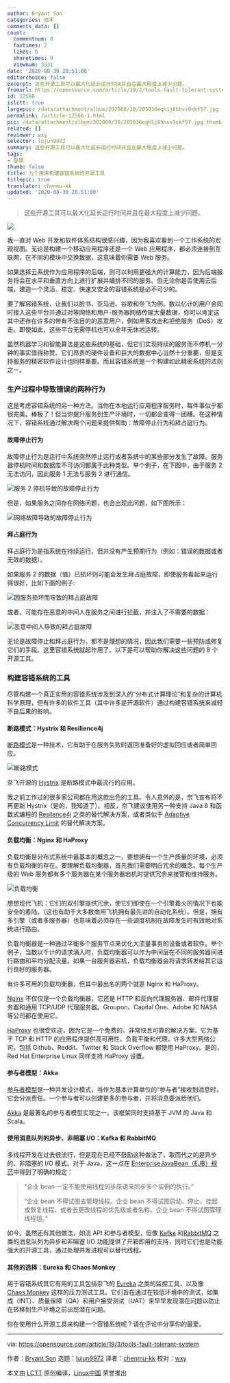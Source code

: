 ```yaml
---
author: Bryant Son
categories: 技术
comments_data: []
count:
  commentnum: 0
  favtimes: 2
  likes: 0
  sharetimes: 0
  viewnum: 3931
date: '2020-08-30 20:51:00'
editorchoice: false
excerpt: 这些开源工具可以最大化延长运行时间并且在最大程度上减少问题。
fromurl: https://opensource.com/article/19/3/tools-fault-tolerant-system
id: 12566
islctt: true
largepic: /data/attachment/album/202008/30/205036eqh1j8hhss9skf57.jpg
permalink: /article-12566-1.html
pic: /data/attachment/album/202008/30/205036eqh1j8hhss9skf57.jpg.thumb.jpg
related: []
reviewer: wxy
selector: lujun9972
summary: 这些开源工具可以最大化延长运行时间并且在最大程度上减少问题。
tags:
- 容错
thumb: false
title: 九个用来构建容错系统的开源工具
titlepic: true
translator: chenmu-kk
updated: '2020-08-30 20:51:00'
---
```



> 
> 这些开源工具可以最大化延长运行时间并且在最大程度上减少问题。
> 
> 
> 


![](/data/attachment/album/202008/30/205036eqh1j8hhss9skf57.jpg)


我一直对 Web 开发和软件体系结构很感兴趣，因为我喜欢看到一个工作系统的宏观视图。无论是构建一个移动应用程序还是一个 Web 应用程序，都必须连接到互联网，在不同的模块中交换数据，这意味着你需要 Web 服务。


如果选择云系统作为应用程序的后端，则可以利用更强大的计算能力，因为后端服务将会在水平和垂直方向上进行扩展并编排不同的服务。但无论你是否使用云后端，建造一个灵活、稳定、快速又安全的容错系统是必不可少的。


要了解容错系统，让我们以脸书、亚马逊、谷歌和奈飞为例。数以亿计的用户会同时接入这些平台并通过对等网络和用户-服务器网络传输大量数据，你可以肯定这其中还存在许多的带有不法目的的恶意用户，例如黑客攻击和拒绝服务（DoS）攻击。即使如此，这些平台无需停机也可以全年无休地运转。


虽然机器学习和智能算法是这些系统的基础，但它们实现持续的服务而不停机一分钟的事实值得称赞。它们昂贵的硬件设备和巨大的数据中心当然十分重要，但是支持服务的精密软件设计也同样重要。而且容错系统是一个构建如此精密系统的法则之一。


### 生产过程中导致错误的两种行为


这是考虑容错系统的另一种方法。当你在本地运行应用程序服务时，每件事似乎都很完美。棒极了！但当你提升服务到生产环境时，一切都会变得一团糟。在这种情况下，容错系统通过解决两个问题来提供帮助：故障停止行为和拜占庭行为。


#### 故障停止行为


故障停止行为是运行中系统突然停止运行或者系统中的某些部分发生了故障。服务器停机时间和数据库不可访问都属于此种类型。举个例子，在下图中，由于服务 2 无法访问，因此服务 1 无法与服务 2 进行通信。


![服务 2 停机导致的故障停止行为](/data/attachment/album/202008/30/205112y5ylcyculncqq7o3.jpg "Fail-stop behavior due to Service 2 downtime")


但是，如果服务之间存在网络问题，也会出现此问题，如下图所示：


![网络故障导致的故障停止行为](/data/attachment/album/202008/30/205113z4ykg4grysegkob3.jpg "Fail-stop behavior due to network failure")


#### 拜占庭行为


拜占庭行为是指系统在持续运行，但并没有产生预期行为（例如：错误的数据或者无效的数据）。


如果服务 2 的数据（值）已损坏则可能会发生拜占庭故障，即使服务看起来运行得很好，比如下面的例子:


![因服务损坏而导致的拜占庭故障](/data/attachment/album/202008/30/205113qg96xllkqkxk7xcz.jpg "Byzantine failure due to corrupted service")


或者，可能存在恶意的中间人在服务之间进行拦截，并注入了不需要的数据：


![恶意中间人导致的拜占庭故障](/data/attachment/album/202008/30/205117gnzppmt6p7iq4lzu.jpg "Byzantine failure due to malicious middleman")


无论是故障停止和拜占庭行为，都不是理想的情况，因此我们需要一些预防或修复它们的手段。这里容错系统就起作用了。以下是可以帮助你解决这些问题的 8 个开源工具。


### 构建容错系统的工具


尽管构建一个真正实用的容错系统涉及到深入的“分布式计算理论”和复杂的计算机科学原理，但有许多的软件工具（其中许多是开源软件）通过构建容错系统来减轻不良后果的影响。


#### 断路模式：Hystrix 和 Resilience4j


[断路模式](https://martinfowler.com/bliki/CircuitBreaker.html)是一种技术，它有助于在服务失败时返回准备好的虚拟回应或者简单回应。


![断路模式](/data/attachment/album/202008/30/205120uiw947fgfula94pa.jpg "Circuit breaker pattern")


奈飞开源的 [Hystrix](https://github.com/Netflix/Hystrix/wiki) 是断路模式中最流行的应用。


我之前工作过的很多家公司都在用这款出色的工具。令人意外的是，奈飞宣布将不再更新 Hystrix（是的，我知道了）。相反，奈飞建议使用另一种支持 Java 8 和函数式编程的 [Resilence4j](https://github.com/resilience4j/resilience4j) 之类的替代解决方案，或者类似于 [Adaptive Concurrency Limit](https://medium.com/@NetflixTechBlog/performance-under-load-3e6fa9a60581) 的替代解决方案。


#### 负载均衡：Nginx 和 HaProxy


负载均衡是分布式系统中最基本的概念之一，要想拥有一个生产质量的环境，必须有负载均衡的存在。要理解负载均衡器，首先我们需要明白冗余的概念。每个生产级的 Web 服务都有多个服务器在某个服务器宕机时提供冗余来接管和维持服务。


![负载均衡](/data/attachment/album/202008/30/205124jv01giikl55v58yi.jpg "Load balancer")


想想现代飞机：它们的双引擎提供冗余，使它们即使在一个引擎着火的情况下也能安全的着陆。（这也有助于大多数商用飞机拥有最先进的自动化系统）。但是，拥有多引擎（或者多服务器）也意味着必须存在一些调度机制在故障发生时有效地对系统进行路由。


负载均衡器是一种通过平衡多个服务节点来优化大流量事务的设备或者软件。举个例子，当数以千计的请求涌入时，负载均衡器可以作为中间层在不同的服务器间进行路由和平均分配流量。如果一台服务器宕机，负载均衡器会将请求转发给其它运行良好的服务器。


有许多可用的负载均衡器，但其中最出名的两个就是 Nginx 和 HaProxy。


[Nginx](https://www.nginx.com) 不仅仅是一个负载均衡器，它还是 HTTP 和反向代理服务器、邮件代理服务器和通用 TCP/UDP 代理服务器。Groupon、Capital One、Adobe 和 NASA 等公司都在使用它。


[HaProxy](https://www.haproxy.org) 也很受欢迎，因为它是一个免费的、非常快且可靠的解决方案，它为基于 TCP 和 HTTP 的应用程序提供高可用性、负载平衡和代理。许多大型网络公司，包括 Github、Reddit、Twitter 和 Stack Overflow 都使用 HaProxy。是的，Red Hat Enterprise Linux 同样支持 HaProxy 设置。


#### 参与者模型：Akka


[参与者模型](https://en.wikipedia.org/wiki/Actor_model)是一种并发设计模式，当作为基本计算单位的“参与者”接收到消息时，它会分派责任。一个参与者可以创建更多的参与者，并将消息委派给他们。


[Akka](https://akka.io) 是最著名的参与者模型实现之一。该框架同时支持基于 JVM 的 Java 和 Scala。


#### 使用消息队列的异步、非阻塞 I/O：Kafka 和 RabbitMQ


多线程开发在过去很流行，但是现在已经不鼓励这种做法了，取而代之的是异步的、非阻塞的 I/O 模式。对于 Java，这一点在 [EnterpriseJavaBean（EJB）规范](https://jcp.org/aboutJava/communityprocess/final/jsr220/index.html)中得到了明确的规定：



> 
> “企业 bean 一定不能使用线程同步原语来同步多个实例的执行。”
> 
> 
> “企业 bean 不得试图去管理线程。企业 bean 不得试图启动、停止、挂起或恢复线程，或者去更改线程的优先级或者名称。企业 bean 不得试图管理线程组。”
> 
> 
> 


如今，虽然还有其他做法，如流 API 和参与者模型，但像 [Kafka](https://kafka.apache.org) 和[RabbitMQ](https://www.rabbitmq.com) 之类的消息队列为异步和非阻塞 I/O 功能提供了开箱即用的支持，同时它们也是功能强大的开源工具，通过处理并发进程可以替代线程。


#### 其他的选择：Eureka 和 Chaos Monkey


用于容错系统其它有用的工具包括奈飞的 [Eureka](https://github.com/Netflix/eureka) 之类的监控工具，以及像 [Chaos Monkey](https://github.com/Netflix/chaosmonkey) 这样的压力测试工具。它们旨在通过在较低环境中的测试，如集成（INT）、质量保障（QA）和用户接受测试（UAT）来早早发现潜在问题以防止在转移到生产环境之前出现潜在问题。


你在使用什么开源工具来构建一个容错系统呢？请在评论中分享你的最爱。




---


via: <https://opensource.com/article/19/3/tools-fault-tolerant-system>


作者：[Bryant Son](https://opensource.com/users/brson) 选题：[lujun9972](https://github.com/lujun9972) 译者：[chenmu-kk](https://github.com/chenmu-kk) 校对：[wxy](https://github.com/wxy)


本文由 [LCTT](https://github.com/LCTT/TranslateProject) 原创编译，[Linux中国](https://linux.cn/) 荣誉推出